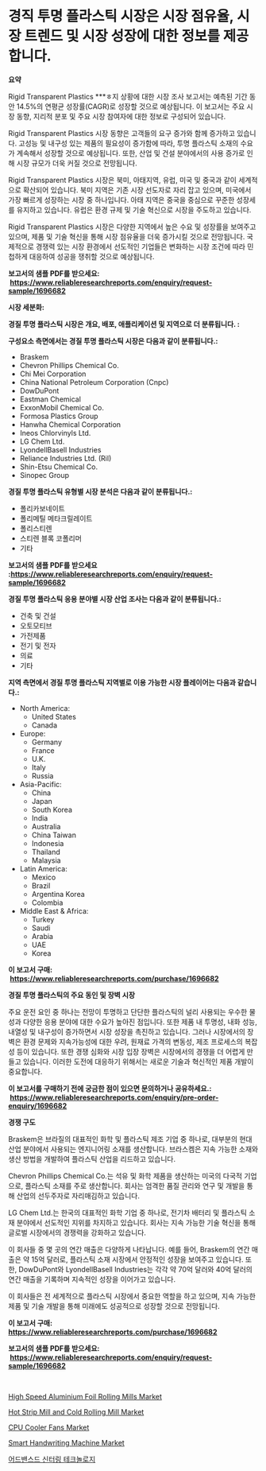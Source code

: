 <p><h1>경직 투명 플라스틱 시장은 시장 점유율, 시장 트렌드 및 시장 성장에 대한 정보를 제공합니다.</h1></p><p><strong>요약</strong></p>
<p><p>Rigid Transparent Plastics ***ㅎ지 상황에 대한 시장 조사 보고서는 예측된 기간 동안 14.5%의 연평균 성장률(CAGR)로 성장할 것으로 예상됩니다. 이 보고서는 주요 시장 동향, 지리적 분포 및 주요 시장 참여자에 대한 정보로 구성되어 있습니다.</p><p>Rigid Transparent Plastics 시장 동향은 고객들의 요구 증가와 함께 증가하고 있습니다. 고성능 및 내구성 있는 제품의 필요성이 증가함에 따라, 투명 플라스틱 소재의 수요가 계속해서 성장할 것으로 예상됩니다. 또한, 산업 및 건설 분야에서의 사용 증가로 인해 시장 규모가 더욱 커질 것으로 전망됩니다.</p><p>Rigid Transparent Plastics 시장은 북미, 아태지역, 유럽, 미국 및 중국과 같이 세계적으로 확산되어 있습니다. 북미 지역은 기존 시장 선도자로 자리 잡고 있으며, 미국에서 가장 빠르게 성장하는 시장 중 하나입니다. 아태 지역은 중국을 중심으로 꾸준한 성장세를 유지하고 있습니다. 유럽은 환경 규제 및 기술 혁신으로 시장을 주도하고 있습니다.</p><p>Rigid Transparent Plastics 시장은 다양한 지역에서 높은 수요 및 성장률을 보여주고 있으며, 제품 및 기술 혁신을 통해 시장 점유율을 더욱 증가시킬 것으로 전망됩니다. 국제적으로 경쟁력 있는 시장 환경에서 선도적인 기업들은 변화하는 시장 조건에 따라 민첩하게 대응하여 성공을 쟁취할 것으로 예상됩니다.</p></p>
<p><strong>보고서의 샘플 PDF를 받으세요: &nbsp;<a href="https://www.reliableresearchreports.com/enquiry/request-sample/1696682">https://www.reliableresearchreports.com/enquiry/request-sample/1696682</a></strong></p>
<p><strong>시장 세분화:</strong></p>
<p><strong> 경질 투명 플라스틱 시장은 개요, 배포, 애플리케이션 및 지역으로 더 분류됩니다. :</strong></p>
<p><strong>구성요소 측면에서는 경질 투명 플라스틱 시장은 다음과 같이 분류됩니다.:</strong></p>
<p><ul><li>Braskem</li><li>Chevron Phillips Chemical Co.</li><li>Chi Mei Corporation</li><li>China National Petroleum Corporation (Cnpc)</li><li>DowDuPont</li><li>Eastman Chemical</li><li>ExxonMobil Chemical Co.</li><li>Formosa Plastics Group</li><li>Hanwha Chemical Corporation</li><li>Ineos Chlorvinyls Ltd.</li><li>LG Chem Ltd.</li><li>LyondellBasell Industries</li><li>Reliance Industries Ltd. (Ril)</li><li>Shin-Etsu Chemical Co.</li><li>Sinopec Group</li></ul></p>
<p><strong> 경질 투명 플라스틱 유형별 시장 분석은 다음과 같이 분류됩니다.:</strong></p>
<p><ul><li>폴리카보네이트</li><li>폴리메틸 메타크릴레이트</li><li>폴리스티렌</li><li>스티렌 블록 코폴리머</li><li>기타</li></ul></p>
<p><strong>보고서의 샘플 PDF를 받으세요 :<a href="https://www.reliableresearchreports.com/enquiry/request-sample/1696682">https://www.reliableresearchreports.com/enquiry/request-sample/1696682</a></strong></p>
<p><strong> 경질 투명 플라스틱 응용 분야별 시장 산업 조사는 다음과 같이 분류됩니다.:</strong></p>
<p><ul><li>건축 및 건설</li><li>오토모티브</li><li>가전제품</li><li>전기 및 전자</li><li>의료</li><li>기타</li></ul></p>
<p><strong>지역 측면에서 경질 투명 플라스틱 지역별로 이용 가능한 시장 플레이어는 다음과 같습니다.:</strong></p>
<p><ul>
    <li>
        North America:
        <ul>
            <li>United States</li>
            <li>Canada</li>
        </ul>
    </li>
    <li>
        Europe:
        <ul>
            <li>Germany</li>
            <li>France</li>
            <li>U.K.</li>
            <li>Italy</li>
            <li>Russia</li>
        </ul>
    </li>
    <li>
        Asia-Pacific:
        <ul>
            <li>China</li>
            <li>Japan</li>
            <li>South Korea</li>
            <li>India</li>
            <li>Australia</li>
            <li>China Taiwan</li>
            <li>Indonesia</li>
            <li>Thailand</li>
            <li>Malaysia</li>
        </ul>
    </li>
    <li>
        Latin America:
        <ul>
            <li>Mexico</li>
            <li>Brazil</li>
            <li>Argentina Korea</li>
            <li>Colombia</li>
        </ul>
    </li>
    <li>
        Middle East & Africa:
        <ul>
            <li>Turkey</li>
            <li>Saudi</li>
            <li>Arabia</li>
            <li>UAE</li>
            <li>Korea</li>
        </ul>
    </li>
    </ul></p>
<p><strong>이 보고서 구매: &nbsp;<a href="https://www.reliableresearchreports.com/purchase/1696682">https://www.reliableresearchreports.com/purchase/1696682</a></strong></p>
<p><strong>경질 투명 플라스틱의 주요 동인 및 장벽 시장</strong></p>
<p><p>주요 운전 요인 중 하나는 전망이 투명하고 단단한 플라스틱의 널리 사용되는 우수한 물성과 다양한 응용 분야에 대한 수요가 높아진 점입니다. 또한 제품 내 투명성, 내화 성능, 내열성 및 내구성이 증가하면서 시장 성장을 촉진하고 있습니다. 그러나 시장에서의 장벽은 환경 문제와 지속가능성에 대한 우려, 원재료 가격의 변동성, 제조 프로세스의 복잡성 등이 있습니다. 또한 경쟁 심화와 시장 입장 장벽은 시장에서의 경쟁을 더 어렵게 만들고 있습니다. 이러한 도전에 대응하기 위해서는 새로운 기술과 혁신적인 제품 개발이 중요합니다.</p></p>
<p><strong>이 보고서를 구매하기 전에 궁금한 점이 있으면 문의하거나 공유하세요.: &nbsp;<a href="https://www.reliableresearchreports.com/enquiry/pre-order-enquiry/1696682">https://www.reliableresearchreports.com/enquiry/pre-order-enquiry/1696682</a></strong></p>
<p><strong>경쟁 구도</strong></p>
<p><p>Braskem은 브라질의 대표적인 화학 및 플라스틱 제조 기업 중 하나로, 대부분의 현대 산업 분야에서 사용되는 엔지니어링 소재를 생산합니다. 브라스켐은 지속 가능한 소재와 생산 방법을 개발하여 플라스틱 산업을 리드하고 있습니다. </p><p>Chevron Phillips Chemical Co.는 석유 및 화학 제품을 생산하는 미국의 다국적 기업으로, 플라스틱 소재를 주로 생산합니다. 회사는 엄격한 품질 관리와 연구 및 개발을 통해 산업의 선두주자로 자리매김하고 있습니다. </p><p>LG Chem Ltd.는 한국의 대표적인 화학 기업 중 하나로, 전기차 배터리 및 플라스틱 소재 분야에서 선도적인 지위를 차지하고 있습니다. 회사는 지속 가능한 기술 혁신을 통해 글로벌 시장에서의 경쟁력을 강화하고 있습니다.</p><p>이 회사들 중 몇 곳의 연간 매출은 다양하게 나타납니다. 예를 들어, Braskem의 연간 매출은 약 15억 달러로, 플라스틱 소재 시장에서 안정적인 성장을 보여주고 있습니다. 또한, DowDuPont와 LyondellBasell Industries는 각각 약 70억 달러와 40억 달러의 연간 매출을 기록하며 지속적인 성장을 이어가고 있습니다.</p><p>이 회사들은 전 세계적으로 플라스틱 시장에서 중요한 역할을 하고 있으며, 지속 가능한 제품 및 기술 개발을 통해 미래에도 성공적으로 성장할 것으로 전망됩니다.</p></p>
<p><strong>이 보고서 구매: &nbsp; <a href="https://www.reliableresearchreports.com/purchase/1696682">https://www.reliableresearchreports.com/purchase/1696682</a></strong></p>
<p><strong>보고서의 샘플 PDF를 받으세요: &nbsp;<a href="https://www.reliableresearchreports.com/enquiry/request-sample/1696682">https://www.reliableresearchreports.com/enquiry/request-sample/1696682</a></strong><strong></strong></p>
<p>&nbsp;</p>
<p><p><a href="https://cedar-agate-3da.notion.site/High-Speed-Aluminium-Foil-Rolling-Mills-Market-Offers-Provide-Insightful-Data-for-the-Time-Period-fr-4fec38a7f69a4fc3a2c663420b9e3c48">High Speed Aluminium Foil Rolling Mills Market</a></p><p><a href="https://copper-carbon-84f.notion.site/Hot-Strip-Mill-and-Cold-Rolling-Mill-Market-Size-Growth-and-Forecast-from-2024-2031-54b9bdcc9a194d01a3334a107c98237c">Hot Strip Mill and Cold Rolling Mill Market</a></p><p><a href="https://view.publitas.com/reportprime-1/cpu-cooler-fans-market-size-growing-and-forecasted-for-period-from-2024-2031-and-provides-complete-market-analysis-of-this-market/">CPU Cooler Fans Market</a></p><p><a href="https://github.com/yoshih12/Market-Research-Report-List-2/blob/main/smart-handwriting-machine-market.md">Smart Handwriting Machine Market</a></p><p><a href="https://medium.com/@wauicpi59728/%EC%84%A0%EC%A7%84-%EC%86%8C%EA%B2%B0-%EA%B8%B0%EC%88%A0-%EC%8B%9C%EC%9E%A5-%EA%B7%9C%EB%AA%A8-%EC%97%B0%ED%8F%89%EA%B7%A0-%EC%84%B1%EC%9E%A5%EB%A5%A0-%ED%8A%B8%EB%A0%8C%EB%93%9C-2024-2030-5b981eafd16d">어드밴스드 신터링 테크놀로지</a></p></p>